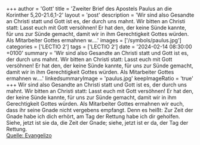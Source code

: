 +++
author = 'Gott'
title = 'Zweiter Brief des Apostels Paulus an die Korinther 5,20-21.6,1-2'
layout = 'post'
description = 'Wir sind also Gesandte an Christi statt und Gott ist es, der durch uns mahnt. Wir bitten an Christi statt: Lasst euch mit Gott versöhnen! Er hat den, der keine Sünde kannte, für uns zur Sünde gemacht, damit wir in ihm Gerechtigkeit Gottes würden. Als Mitarbeiter Gottes ermahnen w....'
images = ['/symbols/paulus.jpg']
categories = ['LECTIO 2']
tags = ['LECTIO 2']
date = '2024-02-14 08:30:00 +0100'
summary = 'Wir sind also Gesandte an Christi statt und Gott ist es, der durch uns mahnt. Wir bitten an Christi statt: Lasst euch mit Gott versöhnen! Er hat den, der keine Sünde kannte, für uns zur Sünde gemacht, damit wir in ihm Gerechtigkeit Gottes würden. Als Mitarbeiter Gottes ermahnen w....'
linkedsummaryImage = 'paulus.jpg'
keepImageRatio = 'true'
+++
Wir sind also Gesandte an Christi statt und Gott ist es, der durch uns mahnt. Wir bitten an Christi statt: Lasst euch mit Gott versöhnen!
Er hat den, der keine Sünde kannte, für uns zur Sünde gemacht, damit wir in ihm Gerechtigkeit Gottes würden.
Als Mitarbeiter Gottes ermahnen wir euch, dass ihr seine Gnade nicht vergebens empfangt.<!--more-->
Denn es heißt: Zur Zeit der Gnade habe ich dich erhört, am Tag der Rettung habe ich dir geholfen. Siehe, jetzt ist sie da, die Zeit der Gnade; siehe, jetzt ist er da, der Tag der Rettung.<br> [Quelle: Evangelizo](https://evangeliumtagfuertag.org/DE/gospel)